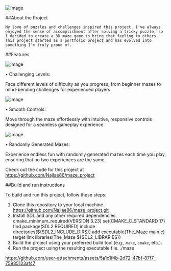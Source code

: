 ![image](https://github.com/user-attachments/assets/19409df3-28d7-4912-be27-174c50525aab)

##About the Project

	My love of puzzles and challenges inspired this project. I've always enjoyed the sense of accomplishment after solving a tricky puzzle, so I decided to create a 3D maze game to bring that feeling to others. This project started as a portfolio project and has evolved into something I'm truly proud of.

##Features

![image](https://github.com/user-attachments/assets/9ac428f0-5b84-415e-86f2-3e8012c54cb9)

•	Challenging Levels:

Face different levels of difficulty as you progress, from beginner mazes to mind-bending challenges for experienced players.

![image](https://github.com/user-attachments/assets/25356276-0823-42c3-bb48-bf51f9987d2d)

•	Smooth Controls:

Move through the maze effortlessly with intuitive, responsive controls designed for a seamless gameplay experience.

![image](https://github.com/user-attachments/assets/64d62048-f78a-4bc7-9204-59e0cccfd245)

•	Randomly Generated Mazes:

Experience endless fun with randomly generated mazes each time you play, ensuring that no two experiences are the same.

Check out the code for this project at https://github.com/Najlae86/maze_project

##Build and run instructions

To build and run this project, follow these steps:
1. Clone this repository to your local machine.
	https://github.com/Najlae86/maze_project.git
2. Install SDL and any other required dependencies.
	cmake_minimum_required(VERSION 3.23)
	set(CMAKE_C_STANDARD 17)
	find package(SDL2 REQUIRED)
	include directories(${SDL2_INCLUDE_DIRS})
	add executable(The_Maze main.c)
	target link libraries(The_Maze ${SDL2_LIBRARIES})
3. Build the project using your preferred build tool (e.g., `make`, `cmake`, etc.).
4. Run the project using the resulting executable file.
	./maze


https://github.com/user-attachments/assets/5a1c1f4b-2d72-47bf-87f7-75985123af47

